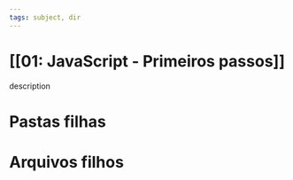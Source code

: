 ```yaml
---
tags: subject, dir
---
```


# [[01: JavaScript - Primeiros passos]]

description

# Pastas filhas



# Arquivos filhos


